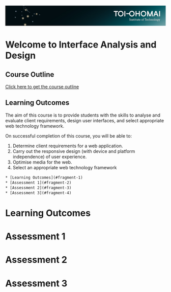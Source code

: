 ![Toi Ohomai Banner](./images/1600x200_Banners_Teal_Logo.jpg)

# Welcome to Interface Analysis and Design

## Course Outline

[Click here to get the course outline](https://drive.google.com/a/g.toiohomai.ac.nz/file/d/15IOW7jRFHIs11rE0RyqA9SlH_5ItaqPN/view?usp=sharing)

## Learning Outcomes

The aim of this course is to provide students with the skills to analyse and evaluate client requirements, design user interfaces, and select appropriate web technology framework.

On successful completion of this course, you will be able to:

1. Determine client requirements for a web application.
2. Carry out the responsive design (with device and platform independence) of user experience.
3. Optimise media for the web.
4. Select an appropriate web technology framework

<div class="enhanceable_content tabs" mardown="1">

    * [Learning Outcomes](#fragment-1)
    * [Assessment 1](#fragment-2)
    * [Assessment 2](#fragment-3)
    * [Assessment 3](#fragment-4)

</div>

<div id="fragment-1" markdown="1">

# Learning Outcomes

</div>

<div id="fragment-2" markdown="1">

# Assessment 1

</div>

<div id="fragment-3" markdown="1">

# Assessment 2

</div>

<div id="fragment-4" markdown="1">

# Assessment 3

</div>
